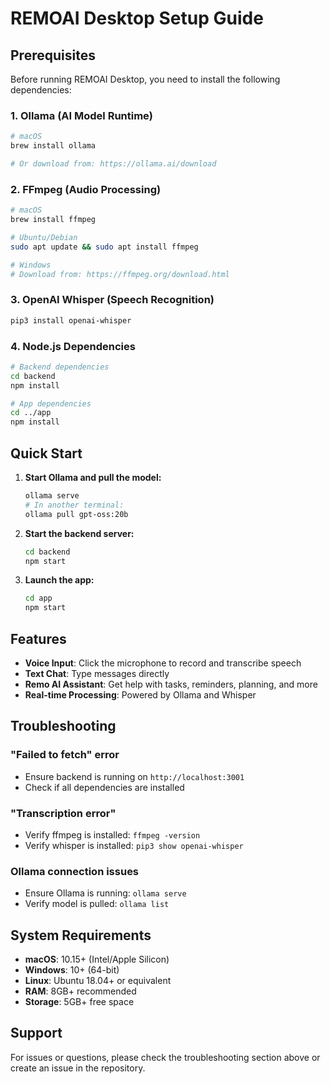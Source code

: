 # REMOAI Desktop Setup Guide

## Prerequisites

Before running REMOAI Desktop, you need to install the following dependencies:

### 1. Ollama (AI Model Runtime)
```bash
# macOS
brew install ollama

# Or download from: https://ollama.ai/download
```

### 2. FFmpeg (Audio Processing)
```bash
# macOS
brew install ffmpeg

# Ubuntu/Debian
sudo apt update && sudo apt install ffmpeg

# Windows
# Download from: https://ffmpeg.org/download.html
```

### 3. OpenAI Whisper (Speech Recognition)
```bash
pip3 install openai-whisper
```

### 4. Node.js Dependencies
```bash
# Backend dependencies
cd backend
npm install

# App dependencies  
cd ../app
npm install
```

## Quick Start

1. **Start Ollama and pull the model:**
   ```bash
   ollama serve
   # In another terminal:
   ollama pull gpt-oss:20b
   ```

2. **Start the backend server:**
   ```bash
   cd backend
   npm start
   ```

3. **Launch the app:**
   ```bash
   cd app
   npm start
   ```

## Features

- **Voice Input**: Click the microphone to record and transcribe speech
- **Text Chat**: Type messages directly
- **Remo AI Assistant**: Get help with tasks, reminders, planning, and more
- **Real-time Processing**: Powered by Ollama and Whisper

## Troubleshooting

### "Failed to fetch" error
- Ensure backend is running on `http://localhost:3001`
- Check if all dependencies are installed

### "Transcription error" 
- Verify ffmpeg is installed: `ffmpeg -version`
- Verify whisper is installed: `pip3 show openai-whisper`

### Ollama connection issues
- Ensure Ollama is running: `ollama serve`
- Verify model is pulled: `ollama list`

## System Requirements

- **macOS**: 10.15+ (Intel/Apple Silicon)
- **Windows**: 10+ (64-bit)
- **Linux**: Ubuntu 18.04+ or equivalent
- **RAM**: 8GB+ recommended
- **Storage**: 5GB+ free space

## Support

For issues or questions, please check the troubleshooting section above or create an issue in the repository.
